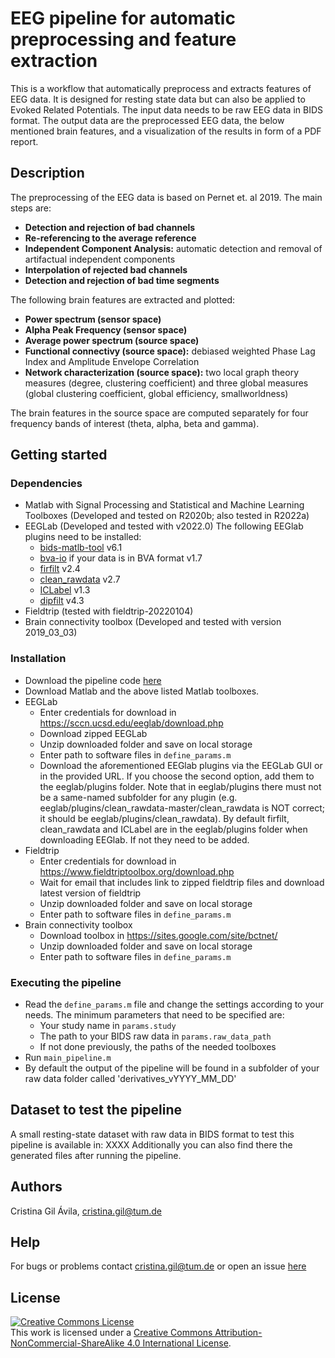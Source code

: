 # EEG pipeline for automatic preprocessing and feature extraction

This is a workflow that automatically preprocess and extracts features of EEG data. It is designed for resting state data but can also be applied to Evoked Related Potentials. The input data needs to be raw EEG data in BIDS format. The output data are the preprocessed EEG data, the below mentioned brain features, and a visualization of the results in form of a PDF report.

## Description
The preprocessing of the EEG data is based on Pernet et. al 2019. The main steps are:
- **Detection and rejection of bad channels**
- **Re-referencing to the average reference**
- **Independent Component Analysis:** automatic detection and removal of artifactual independent components
- **Interpolation of rejected bad channels**
- **Detection and rejection of bad time segments**

The following brain features are extracted and plotted:
- **Power spectrum (sensor space)**
- **Alpha Peak Frequency (sensor space)**
- **Average power spectrum (source space)**
- **Functional connectivy (source space):** debiased weighted Phase Lag Index and Amplitude Envelope Correlation 
- **Network characterization (source space):** two local graph theory measures (degree, clustering coefficient) and three global measures (global clustering coefficient, global efficiency, smallworldness)

The brain features in the source space are computed separately for four frequency bands of interest (theta, alpha, beta and gamma). 

## Getting started
### Dependencies
* Matlab with Signal Processing and Statistical and Machine Learning Toolboxes (Developed and tested on R2020b; also tested in R2022a)
* EEGLab (Developed and tested with v2022.0) The following EEGlab plugins need to be installed:
    * [bids-matlb-tool](https://github.com/sccn/bids-matlab-tools) v6.1 
    * [bva-io](https://github.com/arnodelorme/bva-io) if your data is in BVA format v1.7
    * [firfilt](https://widmann/firfilt) v2.4
    * [clean_rawdata](https://github.com/sccn/clean_rawdata) v2.7
    * [ICLabel](https://github.com/sccn/ICLabel) v1.3
    * [dipfilt](https://github.com/sccn/dipfit) v4.3
* Fieldtrip (tested with fieldtrip-20220104)
* Brain connectivity toolbox (Developed and tested with version 2019_03_03) 

### Installation
* Download the pipeline code [here](https://github.com/crisglav/eeg-pipeline)
* Download Matlab and the above listed Matlab toolboxes.
* EEGLab
    * Enter credentials for download in https://sccn.ucsd.edu/eeglab/download.php
    * Download zipped EEGLab
    * Unzip downloaded folder and save on local storage
    * Enter path to software files in `define_params.m`
    * Download the aforementioned EEGlab plugins via the EEGLab GUI or in the provided URL. If you choose the second option, add them to the eeglab/plugins folder. 
      Note that in eeglab/plugins there must not be a same-named subfolder for any plugin (e.g. eeglab/plugins/clean_rawdata-master/clean_rawdata is NOT correct;
      it should be eeglab/plugins/clean_rawdata). By default firfilt, clean_rawdata and ICLabel are in the eeglab/plugins folder when downloading EEGlab.
      If not they need to be added.
* Fieldtrip
    * Enter credentials for download in https://www.fieldtriptoolbox.org/download.php
    * Wait for email that includes link to zipped fieldtrip files and download latest version of fieldtrip
    * Unzip downloaded folder and save on local storage
    * Enter path to software files in `define_params.m`
* Brain connectivity toolbox
    * Download toolbox in https://sites.google.com/site/bctnet/
    * Unzip downloaded folder and save on local storage
    * Enter path to software files in `define_params.m`

### Executing the pipeline
* Read the `define_params.m` file and change the settings according to your needs. The minimum parameters that need to be specified are: 
    * Your study name in `params.study`
    * The path to your BIDS raw data in `params.raw_data_path`
    * If not done previously, the paths of the needed toolboxes
* Run `main_pipeline.m`
* By default the output of the pipeline will be found in a subfolder of your raw data folder called 'derivatives_vYYYY_MM_DD'

## Dataset to test the pipeline
A small resting-state dataset with raw data in BIDS format to test this pipeline is available in: XXXX
Additionally you can also find there the generated files after running the pipeline.

## Authors
Cristina Gil Ávila, cristina.gil@tum.de

## Help
For bugs or problems contact cristina.gil@tum.de or open an issue [here](https://github.com/crisglav/eeg-pipeline)

## License
<a rel="license" href="http://creativecommons.org/licenses/by-nc-sa/4.0/"><img alt="Creative Commons License" style="border-width:0" src="https://i.creativecommons.org/l/by-nc-sa/4.0/88x31.png" /></a><br />This work is licensed under a <a rel="license" href="http://creativecommons.org/licenses/by-nc-sa/4.0/">Creative Commons Attribution-NonCommercial-ShareAlike 4.0 International License</a>.
